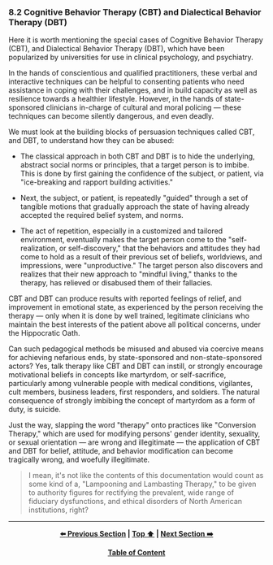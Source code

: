 ### 8.2 Cognitive Behavior Therapy (CBT) and Dialectical Behavior Therapy (DBT)

Here it is worth mentioning the special cases of Cognitive Behavior Therapy (CBT), and Dialectical Behavior Therapy (DBT), which have been popularized by universities for use in clinical psychology, and psychiatry.

In the hands of conscientious and qualified practitioners, these verbal and interactive techniques can be helpful to consenting patients who need assistance in coping with their challenges, and in build capacity as well as resilience towards a healthier lifestyle. However, in the hands of state-sponsored clinicians in-charge of cultural and moral policing — these techniques can become silently dangerous, and even deadly.

We must look at the building blocks of persuasion techniques called CBT, and DBT, to understand how they can be abused:

- The classical approach in both CBT and DBT is to hide the underlying, abstract social norms or principles, that a target person is to imbibe. This is done by first gaining the confidence of the subject, or patient, via "ice-breaking and rapport building activities."

- Next, the subject, or patient, is repeatedly "guided" through a set of tangible motions that gradually approach the state of having already accepted the required belief system, and norms.

- The act of repetition, especially in a customized and tailored environment, eventually makes the target person come to the "self-realization, or self-discovery," that the behaviors and attitudes they had come to hold as a result of their previous set of beliefs, worldviews, and impressions, were "unproductive." The target person also discovers and realizes that their new approach to "mindful living," thanks to the therapy, has relieved or disabused them of their fallacies.

CBT and DBT can produce results with reported feelings of relief, and improvement in emotional state, as experienced by the person receiving the therapy — only when it is done by well trained, legitimate clinicians who maintain the best interests of the patient above all political concerns, under the Hippocratic Oath.

Can such pedagogical methods be misused and abused via coercive means for achieving nefarious ends, by state-sponsored and non-state-sponsored actors? Yes, talk therapy like CBT and DBT can instill, or strongly encourage motivational beliefs in concepts like martyrdom, or self-sacrifice, particularly among vulnerable people with medical conditions, vigilantes, cult members, business leaders, first responders, and soldiers. The natural consequence of strongly imbibing the concept of martyrdom as a form of duty, is suicide. 

Just the way, slapping the word "therapy" onto practices like "Conversion Therapy," which are used for modifying persons' gender identity, sexuality, or sexual orientation — are wrong and illegitimate — the application of CBT and DBT for belief, attitude, and behavior modification can
become tragically wrong, and woefully illegitimate.

>I mean, it's not like the contents of this documentation would count as some kind of a, "Lampooning and Lambasting Therapy," to be given to authority figures for rectifying the prevalent, wide range of fiduciary dysfunctions, and ethical disorders of North American institutions, right?


---

<div align="center">
  
  **[:arrow_left: Previous Section][Prev] | [Top :arrow_up:][Top] | [Next Section :arrow_right:][Next]** 
  
  **[Table of Content][TOC]**

  [Prev]: /08-1.md
  [Top]: /08-2.md#82-cognitive-behavior-therapy-cbt-and-dialectical-behavior-therapy-dbt
  [Next]: /09-0.md
  [TOC]: https://github.com/true-hindsight/long-overdue-justice/
  
</div>
